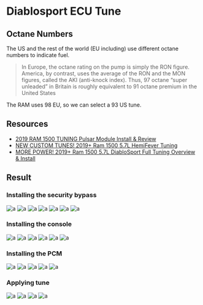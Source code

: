# Diablosport ECU Tune

## Octane Numbers

The US and the rest of the world (EU including) use different octane numbers to indicate fuel.

> In Europe, the octane rating on the pump is simply the RON figure. America, by contrast, uses the average of the RON and the MON figures, called the AKI (anti-knock index). Thus, 97 octane “super unleaded” in Britain is roughly equivalent to 91 octane premium in the United States

The RAM uses 98 EU, so we can select a 93 US tune.

## Resources

* [2019 RAM 1500 TUNING Pulsar Module Install & Review](https://www.youtube.com/watch?v=AJNrd4lhHRc)
* [NEW CUSTOM TUNES! 2019+ Ram 1500 5.7L HemiFever Tuning](https://www.youtube.com/watch?v=9cjvrlYZUO8)
* [MORE POWER! 2019+ Ram 1500 5.7L DiabloSport Full Tuning Overview & Install](https://www.youtube.com/watch?v=kHRj_W3nVY8)

## Result

### Installing the security bypass

![a](https://github.com/CumpsD/second-brain/raw/main/assets/ram/tune/1.jpg "a")
![a](https://github.com/CumpsD/second-brain/raw/main/assets/ram/tune/2.jpg "a")
![a](https://github.com/CumpsD/second-brain/raw/main/assets/ram/tune/3.jpg "a")
![a](https://github.com/CumpsD/second-brain/raw/main/assets/ram/tune/4.jpg "a")
![a](https://github.com/CumpsD/second-brain/raw/main/assets/ram/tune/5.jpg "a")
![a](https://github.com/CumpsD/second-brain/raw/main/assets/ram/tune/6.jpg "a")
![a](https://github.com/CumpsD/second-brain/raw/main/assets/ram/tune/7.jpg "a")

### Installing the console

![a](https://github.com/CumpsD/second-brain/raw/main/assets/ram/tune/8.jpg "a")
![a](https://github.com/CumpsD/second-brain/raw/main/assets/ram/tune/9.jpg "a")
![a](https://github.com/CumpsD/second-brain/raw/main/assets/ram/tune/10.jpg "a")
![a](https://github.com/CumpsD/second-brain/raw/main/assets/ram/tune/11.jpg "a")
![a](https://github.com/CumpsD/second-brain/raw/main/assets/ram/tune/12.jpg "a")
![a](https://github.com/CumpsD/second-brain/raw/main/assets/ram/tune/13.jpg "a")

### Installing the PCM

![a](https://github.com/CumpsD/second-brain/raw/main/assets/ram/tune/14.jpg "a")
![a](https://github.com/CumpsD/second-brain/raw/main/assets/ram/tune/15.jpg "a")
![a](https://github.com/CumpsD/second-brain/raw/main/assets/ram/tune/16.jpg "a")
![a](https://github.com/CumpsD/second-brain/raw/main/assets/ram/tune/17.jpg "a")
![a](https://github.com/CumpsD/second-brain/raw/main/assets/ram/tune/22.jpg "a")

### Applying tune

![a](https://github.com/CumpsD/second-brain/raw/main/assets/ram/tune/18.jpg "a")
![a](https://github.com/CumpsD/second-brain/raw/main/assets/ram/tune/19.jpg "a")
![a](https://github.com/CumpsD/second-brain/raw/main/assets/ram/tune/20.jpg "a")
![a](https://github.com/CumpsD/second-brain/raw/main/assets/ram/tune/21.jpg "a")
